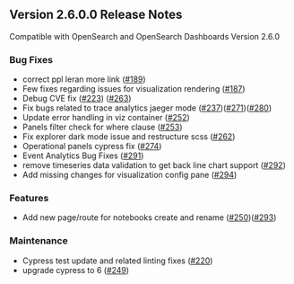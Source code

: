 ## Version 2.6.0.0 Release Notes

Compatible with OpenSearch and OpenSearch Dashboards Version 2.6.0

### Bug Fixes

- correct ppl leran more link ([#189](https://github.com/opensearch-project/dashboards-observability/pull/189))
- Few fixes regarding issues for visualization rendering ([#187](https://github.com/opensearch-project/dashboards-observability/pull/187))
- Debug CVE fix ([#223](https://github.com/opensearch-project/dashboards-observability/pull/223)) ([#263](https://github.com/opensearch-project/dashboards-observability/pull/263))
- Fix bugs related to trace analytics jaeger mode ([#237](https://github.com/opensearch-project/dashboards-observability/pull/237))([#271](https://github.com/opensearch-project/dashboards-observability/pull/271))([#280](https://github.com/opensearch-project/dashboards-observability/pull/280))
- Update error handling in viz container ([#252](https://github.com/opensearch-project/dashboards-observability/pull/252))
- Panels filter check for where clause ([#253](https://github.com/opensearch-project/dashboards-observability/pull/253))
- Fix explorer dark mode issue and restructure scss  ([#262](https://github.com/opensearch-project/dashboards-observability/pull/262))
- Operational panels cypress fix ([#274](https://github.com/opensearch-project/dashboards-observability/pull/274))
- Event Analytics Bug Fixes ([#291](https://github.com/opensearch-project/dashboards-observability/pull/291))
- remove timeseries data validation to get back line chart support ([#292](https://github.com/opensearch-project/dashboards-observability/pull/292))
- Add missing changes for visualization config pane ([#294](https://github.com/opensearch-project/dashboards-observability/pull/294))

### Features
- Add new page/route for notebooks create and rename ([#250](https://github.com/opensearch-project/dashboards-observability/pull/250))([#293](https://github.com/opensearch-project/dashboards-observability/pull/293))


### Maintenance

- Cypress test update and related linting fixes ([#220](https://github.com/opensearch-project/dashboards-observability/pull/220))
- upgrade cypress to 6 ([#249](https://github.com/opensearch-project/dashboards-observability/pull/249))
